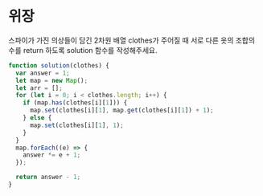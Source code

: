 # 위장

스파이가 가진 의상들이 담긴 2차원 배열 clothes가 주어질 때 서로 다른 옷의 조합의 수를 return 하도록 solution 함수를 작성해주세요.

```javascript
function solution(clothes) {
  var answer = 1;
  let map = new Map();
  let arr = [];
  for (let i = 0; i < clothes.length; i++) {
    if (map.has(clothes[i][1])) {
      map.set(clothes[i][1], map.get(clothes[i][1]) + 1);
    } else {
      map.set(clothes[i][1], 1);
    }
  }
  map.forEach((e) => {
    answer *= e + 1;
  });

  return answer - 1;
}
```
